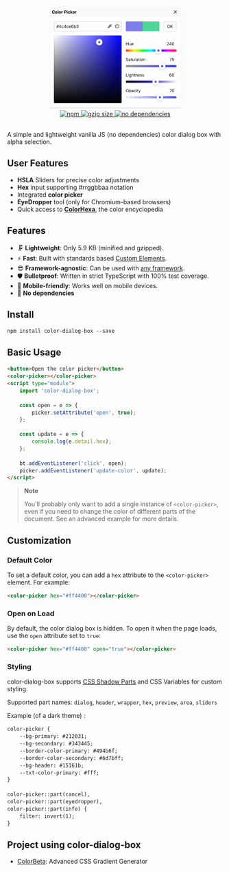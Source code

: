 <div align="center">
  <a href="https://web-padawan.github.io/vanilla-colorful/">
    <img src="https://raw.githubusercontent.com/jmetaxas/color-dialog-box/main/screenshot.png" height="240" alt="Screenshot of the color picker">
  </a>
</div>

<div align="center">
  <a href="https://npmjs.org/package/color-dialog-box">
    <img alt="npm" src="https://badgen.net/npm/v/color-dialog-box" />
  </a>
  <a href="https://bundlephobia.com/result?p=color-dialog-box">
    <img alt="gzip size" src="https://badgen.net/bundlephobia/minzip/color-dialog-box" />
  </a>
  <a href="https://npmjs.org/package/color-dialog-box">
    <img alt="no dependencies" src="https://badgen.net/bundlephobia/dependency-count/color-dialog-box" />
  </a>
</div>

<br />

A simple and lightweight vanilla JS (no dependencies) color dialog box with alpha selection.

## User Features

- **HSLA** Sliders for precise color adjustments
- **Hex** input supporting #rrggbbaa notation
- Integrated **color picker**
- **EyeDropper** tool (only for Chromium-based browsers)
- Quick access to **[ColorHexa](https://www.colorhexa.com/)**, the color encyclopedia

## Features

- 🗜 **Lightweight**: Only 5.9 KB (minified and gzipped).
- ⚡ **Fast**: Built with standards based [Custom Elements](https://developer.mozilla.org/en-US/docs/Web/API/Web_components/Using_custom_elements).
- 😎 **Framework-agnostic**: Can be used with [any framework](https://custom-elements-everywhere.com/).
- 🛡 **Bulletproof**: Written in strict TypeScript with 100% test coverage.
- 📱 **Mobile-friendly**: Works well on mobile devices.
- 🧩 **No dependencies**

## Install

```
npm install color-dialog-box --save
```

## Basic Usage

```html
<button>Open the color picker</button>
<color-picker></color-picker>
<script type="module">
    import 'color-dialog-box';

    const open = e => {
        picker.setAttribute('open', true);
    };

    const update = e => {
        console.log(e.detail.hex);
    };

    bt.addEventListener('click', open);
    picker.addEventListener('update-color', update);
</script>
```

> **Note**
>
> You'll probably only want to add a single instance of `<color-picker>`, even if you need to change the color of different parts of the document. See an advanced example for more details.
>

## Customization

### Default Color

To set a default color, you can add a `hex` attribute to the `<color-picker>` element. For example:

```html
<color-picker hex="#ff4400"></color-picker>
```

### Open on Load

By default, the color dialog box is hidden. To open it when the page loads, use the `open` attribute set to `true`:
```html
<color-picker hex="#ff4400" open="true"></color-picker>
```

### Styling

color-dialog-box supports [CSS Shadow Parts](https://developer.mozilla.org/en-US/docs/Web/CSS/CSS_shadow_parts) and CSS Variables for custom styling.

Supported part names: 
`dialog`, `header`, `wrapper`, `hex`, `preview`, `area`, `sliders`

Example (of a dark theme) :

```html
color-picker {
    --bg-primary: #212031;
    --bg-secondary: #343445;
    --border-color-primary: #494b6f;
    --border-color-secondary: #6d7bff;
    --bg-header: #15161b;
    --txt-color-primary: #fff;
}

color-picker::part(cancel),
color-picker::part(eyedropper),
color-picker::part(info) {
    filter: invert(1);
}
```





## Project using color-dialog-box

* [ColorBeta](https://colorbeta.com/): Advanced CSS Gradient Generator


